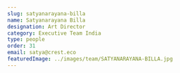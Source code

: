 ```yaml
---
slug: satyanarayana-billa
name: Satyanarayana Billa
designation: Art Director
category: Executive Team India
type: people
order: 31
email: satya@crest.eco
featuredImage: ../images/team/SATYANARAYANA-BILLA.jpg
---
```

